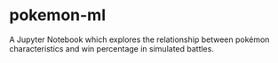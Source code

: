 # pokemon-ml
A Jupyter Notebook which explores the relationship between pokémon characteristics and win percentage in simulated battles.
